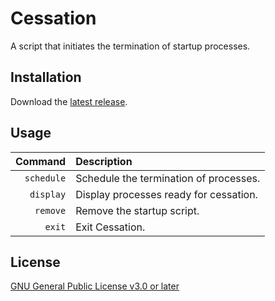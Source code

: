 # Cessation

A script that initiates the termination of startup processes.

## Installation

Download the [latest release](https://github.com/rylan-justice/cessation/releases/latest).

## Usage

| Command    | Description                            |
|       ---: | :---                                   |
| `schedule` | Schedule the termination of processes. |
| `display`  | Display processes ready for cessation. |
| `remove`   | Remove the startup script.             |
| `exit`     | Exit Cessation.                        |

## License

[GNU General Public License v3.0 or later](COPYING)
